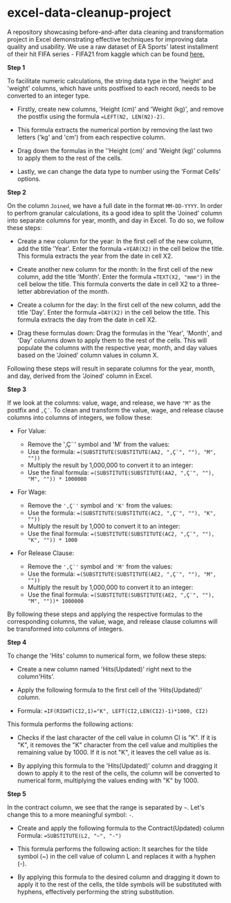 # excel-data-cleanup-project
A repository showcasing before-and-after data cleaning and transformation project in Excel demonstrating effective techniques for improving data quality and usability.
We use a raw dataset of EA Sports' latest installment of their hit FIFA series - FIFA21 from kaggle which can be found [here.](https://www.kaggle.com/datasets/yagunnersya/fifa-21-messy-raw-dataset-for-cleaning-exploring?select=fifa21+raw+data+v2.csv)



**Step 1**

To facilitate numeric calculations, the string data type in the 'height' and 'weight' columns, which have units postfixed to each record, needs to be converted to an integer type.

- Firstly, create new columns, 'Height (cm)' and 'Weight (kg)', and remove the postfix using the formula `=LEFT(N2, LEN(N2)-2)`.

- This formula extracts the numerical portion by removing the last two letters ('kg' and 'cm') from each respective column.
- Drag down the formulas in the ''Height (cm)' and 'Weight (kg)' columns to apply them to the rest of the cells.

- Lastly, we can change the data type to number using the 'Format Cells' options.


**Step 2**

On the column `Joined`, we have a full date in the format `MM-DD-YYYY`. In order to perfrom granular calculations, its a good idea to split the 'Joined' column into separate columns for year, month, and day in Excel. To do so, we follow these steps:

- Create a new column for the year:
In the first cell of the new column, add the title 'Year'.
Enter the formula `=YEAR(X2)` in the cell below the title.
This formula extracts the year from the date in cell X2.

- Create another new column for the month:
In the first cell of the new column, add the title 'Month'.
Enter the formula `=TEXT(X2, "mmm")` in the cell below the title.
This formula converts the date in cell X2 to a three-letter abbreviation of the month.

- Create a column for the day:
In the first cell of the new column, add the title 'Day'.
Enter the formula `=DAY(X2)` in the cell below the title.
This formula extracts the day from the date in cell X2.

- Drag these formulas down:
Drag the formulas in the 'Year', 'Month', and 'Day' columns down to apply them to the rest of the cells.
This will populate the columns with the respective year, month, and day values based on the 'Joined' column values in column X.

Following these steps will result in separate columns for the year, month, and day, derived from the 'Joined' column in Excel.


**Step 3**

If we look at the columns: value, wage, and release, we have `"M"` as the postfix and `‚Ç¨`. To clean and transform the value, wage, and release clause columns into columns of integers, we follow these:

- For Value:
    - Remove the '‚Ç¨' symbol and 'M' from the values:
    - Use the formula: `=(SUBSTITUTE(SUBSTITUTE(AA2, "‚Ç¨", ""), "M", ""))`
    - Multiply the result by 1,000,000 to convert it to an integer:
    - Use the final formula: `=(SUBSTITUTE(SUBSTITUTE(AA2, "‚Ç¨", ""), "M", "")) * 1000000`

- For Wage:
    - Remove the `'‚Ç¨'` symbol and `'K'` from the values:
    - Use the formula: `=(SUBSTITUTE(SUBSTITUTE(AC2, "‚Ç¨", ""), "K", ""))`
    - Multiply the result by 1,000 to convert it to an integer:
    - Use the final formula: `=(SUBSTITUTE(SUBSTITUTE(AC2, "‚Ç¨", ""), "K", "")) * 1000`

- For Release Clause:
    - Remove the `'‚Ç¨'` symbol and `'M'` from the values:
    - Use the formula: `=(SUBSTITUTE(SUBSTITUTE(AE2, "‚Ç¨", ""), "M", ""))`
    - Multiply the result by 1,000,000 to convert it to an integer:
    - Use the final formula: `=(SUBSTITUTE(SUBSTITUTE(AE2, "‚Ç¨", ""), "M", ""))* 1000000`

By following these steps and applying the respective formulas to the corresponding columns, the value, wage, and release clause columns will be transformed into columns of integers.

**Step 4**

To change the 'Hits' column to numerical form, we follow these steps:

- Create a new column named 'Hits(Updated)' right next to the column'Hits'.

- Apply the following formula to the first cell of the 'Hits(Updated)' column.

- Formula: `=IF(RIGHT(CI2,1)="K", LEFT(CI2,LEN(CI2)-1)*1000, CI2)`

This formula performs the following actions:

- Checks if the last character of the cell value in column CI is "K".
If it is "K", it removes the "K" character from the cell value and multiplies the remaining value by 1000.
If it is not "K", it leaves the cell value as is.

- By applying this formula to the 'Hits(Updated)' column and dragging it down to apply it to the rest of the cells, the column will be converted to numerical form, multiplying the values ending with "K" by 1000.

**Step 5**

In the contract column, we see that the range is separated by `~`. Let's change this to a more meaningful symbol: `-`.

- Create and apply the following formula to the Contract(Updated) column 
Formula: `=SUBSTITUTE(L2, "~", "-")`

- This formula performs the following action:
It searches for the tilde symbol (~) in the cell value of column L and replaces it with a hyphen (-).

- By applying this formula to the desired column and dragging it down to apply it to the rest of the cells, the tilde symbols will be substituted with hyphens, effectively performing the string substitution.
